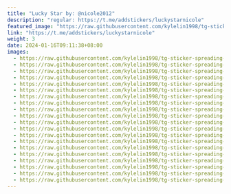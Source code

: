 ```yaml
---
title: "Lucky Star by: @nicole2012"
description: "regular: https://t.me/addstickers/luckystarnicole"
featured_image: "https://raw.githubusercontent.com/kylelin1998/tg-sticker-spreading-worldwide-images/main/img/0f590ca5-b933-4d36-89b5-66d5c9d6d5c9.jpg"
link: "https://t.me/addstickers/luckystarnicole"
weight: 3
date: 2024-01-16T09:11:38+08:00
images:
  - https://raw.githubusercontent.com/kylelin1998/tg-sticker-spreading-worldwide-images/main/img/0f590ca5-b933-4d36-89b5-66d5c9d6d5c9.jpg
  - https://raw.githubusercontent.com/kylelin1998/tg-sticker-spreading-worldwide-images/main/img/cdd7470f-000d-4b73-8180-38d0095c1463.jpg
  - https://raw.githubusercontent.com/kylelin1998/tg-sticker-spreading-worldwide-images/main/img/ceaae396-f318-4808-a878-ef5964b1afb3.jpg
  - https://raw.githubusercontent.com/kylelin1998/tg-sticker-spreading-worldwide-images/main/img/5a75f6f2-f1f5-4853-836a-56a0a7f393d2.jpg
  - https://raw.githubusercontent.com/kylelin1998/tg-sticker-spreading-worldwide-images/main/img/05dd6775-90ec-4e9d-b89d-8b6c97d0b592.jpg
  - https://raw.githubusercontent.com/kylelin1998/tg-sticker-spreading-worldwide-images/main/img/1afe0bd0-f8ba-4001-a24d-cf0e833f18f8.jpg
  - https://raw.githubusercontent.com/kylelin1998/tg-sticker-spreading-worldwide-images/main/img/516bd1b5-3c62-495a-a2f0-435b0819626b.jpg
  - https://raw.githubusercontent.com/kylelin1998/tg-sticker-spreading-worldwide-images/main/img/828247fe-5600-4a5e-ba60-1e8f1b494f9c.jpg
  - https://raw.githubusercontent.com/kylelin1998/tg-sticker-spreading-worldwide-images/main/img/aa158dab-df53-48e6-9b32-f244ab674e60.jpg
  - https://raw.githubusercontent.com/kylelin1998/tg-sticker-spreading-worldwide-images/main/img/30c0167f-747a-4ad4-abb9-623976e0f954.jpg
  - https://raw.githubusercontent.com/kylelin1998/tg-sticker-spreading-worldwide-images/main/img/5b23c2f0-f8e2-4c60-8785-8f44a9430d4f.jpg
  - https://raw.githubusercontent.com/kylelin1998/tg-sticker-spreading-worldwide-images/main/img/903c808f-08c9-4154-8ff9-584b7f1564e7.jpg
  - https://raw.githubusercontent.com/kylelin1998/tg-sticker-spreading-worldwide-images/main/img/bb0faabd-b7f4-4935-a464-a08c597b486f.jpg
  - https://raw.githubusercontent.com/kylelin1998/tg-sticker-spreading-worldwide-images/main/img/eb023537-faab-4d93-8112-722bfc7c3c7a.jpg
  - https://raw.githubusercontent.com/kylelin1998/tg-sticker-spreading-worldwide-images/main/img/4df44305-caea-4873-b028-3d274d4213f1.jpg
  - https://raw.githubusercontent.com/kylelin1998/tg-sticker-spreading-worldwide-images/main/img/0f570f3f-4117-46be-93a2-9f42f599383c.jpg
  - https://raw.githubusercontent.com/kylelin1998/tg-sticker-spreading-worldwide-images/main/img/48bbddbd-1856-48d1-b8cf-3a5623b4881a.jpg
  - https://raw.githubusercontent.com/kylelin1998/tg-sticker-spreading-worldwide-images/main/img/0d75d8dd-0d5c-456a-a065-9e430b611e4e.jpg
  - https://raw.githubusercontent.com/kylelin1998/tg-sticker-spreading-worldwide-images/main/img/08ffcbc6-b4e4-44d7-8f8e-711a7b32fbdf.jpg
  - https://raw.githubusercontent.com/kylelin1998/tg-sticker-spreading-worldwide-images/main/img/34aa2547-768c-4d5b-b218-48e1e34e31d0.jpg
---
```

